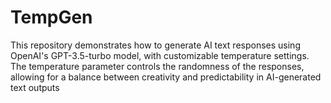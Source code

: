 # TempGen
This repository demonstrates how to generate AI text responses using OpenAI's GPT-3.5-turbo model, with customizable temperature settings. The temperature parameter controls the randomness of the responses, allowing for a balance between creativity and predictability in AI-generated text outputs
